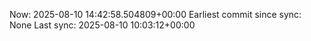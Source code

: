 Now: 2025-08-10 14:42:58.504809+00:00 Earliest commit since sync: None Last sync: 2025-08-10 10:03:12+00:00
